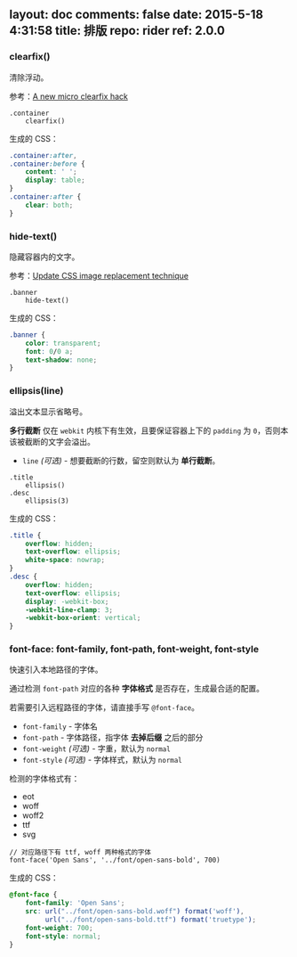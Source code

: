 layout: doc
comments: false
date: 2015-5-18 4:31:58
title: 排版
repo: rider
ref: 2.0.0
---

### clearfix()

清除浮动。

参考：[A new micro clearfix hack](http://h5bp.com/q)

```stylus
.container
    clearfix()
```

生成的 CSS：

```css
.container:after,
.container:before {
    content: ' ';
    display: table;
}
.container:after {
    clear: both;
}
```

### hide-text()

隐藏容器内的文字。

参考：[Update CSS image replacement technique](https://github.com/h5bp/html5-boilerplate/commit/aa0396eae757c9e03dda4e463fb0d4db5a5f82d7)

```stylus
.banner
    hide-text()
```

生成的 CSS：

```css
.banner {
    color: transparent;
    font: 0/0 a;
    text-shadow: none;
}
```

### ellipsis(line)

溢出文本显示省略号。

**多行截断** 仅在 `webkit` 内核下有生效，且要保证容器上下的 `padding` 为 `0`，否则本该被截断的文字会溢出。

 * `line` _(可选)_ - 想要截断的行数，留空则默认为 **单行截断**。

```stylus
.title
    ellipsis()
.desc
    ellipsis(3)
```

生成的 CSS：

```css
.title {
    overflow: hidden;
    text-overflow: ellipsis;
    white-space: nowrap;
}
.desc {
    overflow: hidden;
    text-overflow: ellipsis;
    display: -webkit-box;
    -webkit-line-clamp: 3;
    -webkit-box-orient: vertical;
}
```

### font-face: font-family, font-path, font-weight, font-style

快速引入本地路径的字体。

通过检测 `font-path` 对应的各种 **字体格式** 是否存在，生成最合适的配置。

若需要引入远程路径的字体，请直接手写 `@font-face`。

 * `font-family` - 字体名
 * `font-path` - 字体路径，指字体 **去掉后缀** 之后的部分
 * `font-weight` _(可选)_ - 字重，默认为 `normal`
 * `font-style` _(可选)_ - 字体样式，默认为 `normal`

检测的字体格式有：

 * eot
 * woff
 * woff2
 * ttf
 * svg

```stylus
// 对应路径下有 ttf, woff 两种格式的字体
font-face('Open Sans', '../font/open-sans-bold', 700)
```

生成的 CSS：

```css
@font-face {
    font-family: 'Open Sans';
    src: url("../font/open-sans-bold.woff") format('woff'),
         url("../font/open-sans-bold.ttf") format('truetype');
    font-weight: 700;
    font-style: normal;
}
```